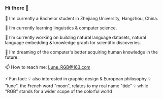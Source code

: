 ### Hi there 👋

🏫 I'm currently a Bachelor student in Zhejiang University, Hangzhou, China.

🌱 I’m currently learning linguistics & computer science.

🔭 I’m currently working on building natural language datasets, natural language embedding & knowledge graph for scientific discoveries.

💭 I'm dreaming of the computer's better acquiring human knowledge in the future.

📫 How to reach me: Lune_RGB@163.com

⚡ Fun fact: 💡 also interested in graphic design & European philosophy
            💡 "lune", the French word "moon", relates to my real name "tide"
            💡 while "RGB" stands for a wider scope of the colorful world


